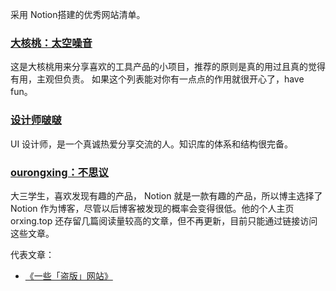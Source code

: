采用 Notion搭建的优秀网站清单。

### [大核桃：太空噪音](https://spacenoise.notion.site/bf652ab5b7ec425dbc16f06f13ac7a53)

这是大核桃用来分享喜欢的工具产品的小项目，推荐的原则是真的用过且真的觉得有用，主观但负责。 如果这个列表能对你有一点点的作用就很开心了，have fun。

### [设计师啵啵](https://www.shejishibobo.com/)

UI 设计师，是一个真诚热爱分享交流的人。知识库的体系和结构很完备。
### [ourongxing：不思议](https://busiyi.notion.site/busiyi/bb1e1bd45b4d43e2bae6aeca4c1a7d1e)

大三学生，喜欢发现有趣的产品， Notion 就是一款有趣的产品，所以博主选择了 Notion 作为博客，尽管以后博客被发现的概率会变得很低。他的个人主页 orxing.top 还存留几篇阅读量较高的文章，但不再更新，目前只能通过链接访问这些文章。

代表文章：

- [《一些「盗版」网站》](https://busiyi.notion.site/0f515897fd6f48178c8fa2a09e361a48)




